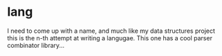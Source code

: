 # lang

I need to come up with a name, and much like my data structures project
this is the n-th attempt at writing a langugae. This one has a cool parser
combinator library...

